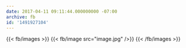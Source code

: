 ```yaml
---
date: 2017-04-11 09:11:44.000000000 -07:00
archive: fb
id: '1491927104'
---
```

{{< fb/images >}}
{{< fb/image src="image.jpg" />}}
{{< /fb/images >}}
